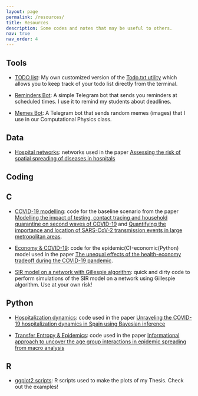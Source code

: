 ```yaml
---
layout: page
permalink: /resources/
title: Resources
description: Some codes and notes that may be useful to others.
nav: true
nav_order: 4
---
```

## Tools

* [TODO list](https://github.com/aaleta/todo): My own customized version of the [Todo.txt utility](http://todotxt.org/) which allows you to keep track of your todo list directly from the terminal.

* [Reminders Bot](https://github.com/aaleta/bot_tutorial): A simple Telegram bot that sends you reminders at scheduled times. I use it to remind my students about deadlines.

* [Memes Bot](https://github.com/aaleta/bot_computacional): A Telegram bot that sends random memes (images) that I use in our Computational Physics class.

## Data

* [Hospital networks](https://github.com/aaleta/hospital_networks): networks used in the paper [Assessing the risk of spatial spreading of diseases in hospitals](https://doi.org/10.3389/fphy.2022.882314)

## Coding
<div class="projects"><h2 class="category">C</h2></div>

* [COVID-19 modelling](https://github.com/aaleta/NHB_COVID): code for the baseline scenario from the paper [Modelling the impact of testing, contact tracing and household quarantine on second waves of COVID-19](https://www.nature.com/articles/s41562-020-0931-9) and [Quantifying the importance and location of SARS-CoV-2 transmission events in large metropolitan areas](https://doi.org/10.1073/pnas.2112182119).

* [Economy & COVID-19](https://doi.org/10.5281/zenodo.7946867): code for the epidemic(C)-economic(Python) model used in the paper [The unequal effects of the health-economy tradeoff during the COVID-19 pandemic](https://www.nature.com/articles/s41562-023-01747-x).

* [SIR model on a network with Gillespie algorithm](https://github.com/aaleta/sir_gillespie/): quick and dirty code to perform simulations of the SIR model on a network using Gillespie algorithm. Use at your own risk! 


<div class="projects"><h2 class="category">Python</h2></div>

* [Hospitalization dynamics](https://github.com/aaleta/COVID_hospitalization): code used in the paper [Unraveling the COVID-19 hospitalization dynamics in Spain using Bayesian inference](https://doi.org/10.1186/s12874-023-01842-7)

* [Transfer Entropy & Epidemics](https://github.com/aaleta/cmi_covid): code used in the paper [Informational approach to uncover the age group interactions in epidemic spreading from macro analysis](https://doi.org/10.1103/PhysRevE.110.064321)


<div class="projects"><h2 class="category">R</h2></div>

* [ggplot2 scripts](https://github.com/aaleta/thesis_plots): R scripts used to make the plots of my Thesis. Check out the examples!